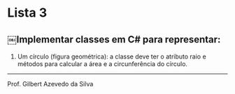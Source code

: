 # Lista 3

## ￼Implementar classes em C# para representar:1. Um círculo (figura geométrica): a classe deve ter o atributo raio e métodos para calcular a área e a circunferência do círculo.
---Prof. Gilbert Azevedo da Silva
